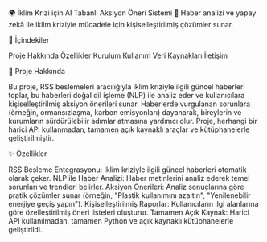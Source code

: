 🌍 İklim Krizi için AI Tabanlı Aksiyon Öneri Sistemi 🤖
Haber analizi ve yapay zekâ ile iklim kriziyle mücadele için kişiselleştirilmiş çözümler sunar.

📖 İçindekiler

Proje Hakkında
Özellikler
Kurulum
Kullanım
Veri Kaynakları
İletişim

🌱 Proje Hakkında

Bu proje, RSS beslemeleri aracılığıyla iklim kriziyle ilgili güncel haberleri toplar, bu haberleri doğal dil işleme (NLP) ile analiz eder ve kullanıcılara kişiselleştirilmiş aksiyon önerileri sunar. Haberlerde vurgulanan sorunlara (örneğin, ormansızlaşma, karbon emisyonları) dayanarak, bireylerin ve kurumların sürdürülebilir adımlar atmasına yardımcı olur. Proje, herhangi bir harici API kullanmadan, tamamen açık kaynaklı araçlar ve kütüphanelerle geliştirilmiştir.

✨ Özellikler

RSS Besleme Entegrasyonu: İklim kriziyle ilgili güncel haberleri otomatik olarak çeker.
NLP ile Haber Analizi: Haber metinlerini analiz ederek temel sorunları ve trendleri belirler.
Aksiyon Önerileri: Analiz sonuçlarına göre pratik çözümler sunar (örneğin, "Plastik kullanımını azaltın", "Yenilenebilir enerjiye geçiş yapın").
Kişiselleştirilmiş Raporlar: Kullanıcıların ilgi alanlarına göre özelleştirilmiş öneri listeleri oluşturur.
Tamamen Açık Kaynak: Harici API kullanılmadan, tamamen Python ve açık kaynaklı kütüphanelerle geliştirildi.
